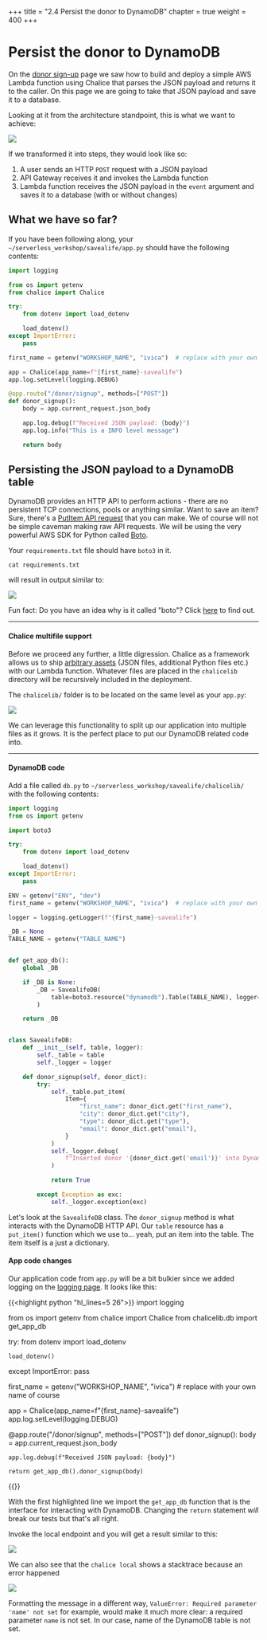 +++
title = "2.4 Persist the donor to DynamoDB"
chapter = true
weight = 400
+++

# Persist the donor to DynamoDB

On the [donor sign-up](../30-donor-signup/300-donor-signup.html) page we saw how to build and deploy a simple 
AWS Lambda function using Chalice that parses the JSON payload and returns it to the caller. On this page we are going 
to take that JSON payload and save it to a database.

Looking at it from the architecture standpoint, this is what we want to achieve:

![](/images/donor_signup_db_arch.png)

If we transformed it into steps, they would look like so:

1. A user sends an HTTP `POST` request with a JSON payload
2. API Gateway receives it and invokes the Lambda function
3. Lambda function receives the JSON payload in the `event` argument and saves it to a database (with or without changes)

## What we have so far?

If you have been following along, your `~/serverless_workshop/savealife/app.py` should have the following contents:

```python
import logging

from os import getenv
from chalice import Chalice

try:
    from dotenv import load_dotenv

    load_dotenv()
except ImportError:
    pass

first_name = getenv("WORKSHOP_NAME", "ivica")  # replace with your own name of course

app = Chalice(app_name=f"{first_name}-savealife")
app.log.setLevel(logging.DEBUG)

@app.route("/donor/signup", methods=["POST"])
def donor_signup():
    body = app.current_request.json_body

    app.log.debug(f"Received JSON payload: {body}")
    app.log.info("This is a INFO level message")

    return body
```

## Persisting the JSON payload to a DynamoDB table

DynamoDB provides an HTTP API to perform actions - there are no persistent TCP connections, pools or anything similar.
Want to save an item? Sure, there's a [PutItem API request](https://docs.aws.amazon.com/amazondynamodb/latest/APIReference/API_PutItem.html)
that you can make. We of course will not be simple caveman making raw API requests. We will be using the very powerful 
AWS SDK for Python called [Boto](https://boto3.amazonaws.com/v1/documentation/api/latest/index.html).

Your `requirements.txt` file should have `boto3` in it.
```bash{linenos=false}
cat requirements.txt 
```
will result in output similar to:

![](/images/code_screenshots/40_400_1.png)

Fun fact: Do you have an idea why is it called "boto"? Click [here](https://en.wikipedia.org/wiki/Amazon_river_dolphin) to find out.

***

#### Chalice multifile support

Before we proceed any further, a little digression. Chalice as a framework allows us to ship 
[arbitrary assets](https://aws.github.io/chalice/topics/multifile.html) (JSON files, additional Python files etc.) with 
our Lambda function. Whatever files are placed in the `chalicelib` directory will be recursively included in the deployment.

The `chalicelib/` folder is to be located on the same level as your `app.py`:

![](/images/code_screenshots/40_400_2.png)

We can leverage this functionality to split up our application into multiple files as it grows. It is the perfect place
to put our DynamoDB related code into.

***

#### DynamoDB code

Add a file called `db.py` to `~/serverless_workshop/savealife/chalicelib/` with the following contents:

```python
import logging
from os import getenv

import boto3

try:
    from dotenv import load_dotenv

    load_dotenv()
except ImportError:
    pass

ENV = getenv("ENV", "dev")
first_name = getenv("WORKSHOP_NAME", "ivica")  # replace with your own name of course

logger = logging.getLogger(f"{first_name}-savealife")

_DB = None
TABLE_NAME = getenv("TABLE_NAME")


def get_app_db():
    global _DB

    if _DB is None:
        _DB = SavealifeDB(
            table=boto3.resource("dynamodb").Table(TABLE_NAME), logger=logger
        )

    return _DB


class SavealifeDB:
    def __init__(self, table, logger):
        self._table = table
        self._logger = logger

    def donor_signup(self, donor_dict):
        try:
            self._table.put_item(
                Item={
                    "first_name": donor_dict.get("first_name"),
                    "city": donor_dict.get("city"),
                    "type": donor_dict.get("type"),
                    "email": donor_dict.get("email"),
                }
            )
            self._logger.debug(
                f"Inserted donor '{donor_dict.get('email')}' into DynamoDB table '{self._table}'"
            )

            return True

        except Exception as exc:
            self._logger.exception(exc)

```

Let's look at the `SavealifeDB` class. The `donor_signup` method is what interacts with the DynamoDB HTTP API. 
Our `table` resource has a `put_item()` function which we use to... yeah, put an item into the table. The item itself 
is a just a dictionary.

#### App code changes

Our application code from `app.py` will be a bit bulkier since we added logging on the [logging page](../30-donor-signup/600-logging.html).
It looks like this:

{{<highlight python "hl_lines=5 26">}}
import logging

from os import getenv
from chalice import Chalice
from chalicelib.db import get_app_db

try:
    from dotenv import load_dotenv

    load_dotenv()
except ImportError:
    pass

first_name = getenv("WORKSHOP_NAME", "ivica")  # replace with your own name of course

app = Chalice(app_name=f"{first_name}-savealife")
app.log.setLevel(logging.DEBUG)


@app.route("/donor/signup", methods=["POST"])
def donor_signup():
    body = app.current_request.json_body

    app.log.debug(f"Received JSON payload: {body}")

    return get_app_db().donor_signup(body)

{{</highlight>}}

With the first highlighted line we import the `get_app_db` function that is the interface for interacting with DynamoDB. Changing the `return` statement _will_ break our tests but that's all right.

Invoke the local endpoint and you will get a result similar to this:

![](/images/code_screenshots/40_400_3.png)

We can also see that the `chalice local` shows a stacktrace because an error happened

![](/images/code_screenshots/40_400_4.png)

Formatting the message in a different way, `ValueError: Required parameter 'name' not set` for example,
would make it much more clear: a required parameter `name` is not set. In our case, name of the DynamoDB table is
not set.